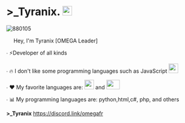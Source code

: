 # >_Tyranix. <img src ="https://cdn.discordapp.com/attachments/888689841590636547/888691151585017886/888690452897865748.png" height="25" width="25">
![880105](https://github-readme-stats.vercel.app/api?username=Nomade7)

<img src ="https://cdn.discordapp.com/attachments/888689841590636547/888692990011383826/888690837939159051.gif" height="15" width="15"> Hey, I'm Tyranix [OMEGA Leader] <img src ="https://cdn.discordapp.com/attachments/888689841590636547/888695501464166410/888695444669071381.gif" height="15" width="15">

∙ ⚡Developer of all kinds

∙ 🔥 I don't like some programming languages ​​such as JavaScript <img src ="https://cdn.discordapp.com/attachments/888689841590636547/888692353878089749/888690008393916416.png" height="25" width="25">

∙ ❤ My favorite languages are: <img src = "https://cdn.discordapp.com/attachments/888689841590636547/888694407157661746/888689963787513867.png" height="25" width="25"> and <img src = "https://cdn.discordapp.com/attachments/888689841590636547/888694447032901642/888690052882890752.png" height="25" width="35">

∙ 📊 My programming languages are: python,html,c#, php, and others

**>_Tyranix**
https://discord.link/omegafr
